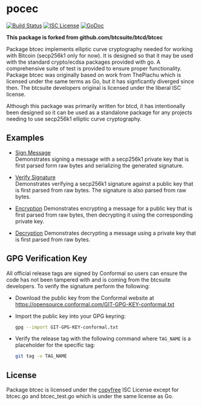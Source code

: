 pocec
=====

[![Build Status](https://travis-ci.org/btcsuite/btcd.png?branch=master)](https://travis-ci.org/btcsuite/btcec)
[![ISC License](http://img.shields.io/badge/license-ISC-blue.svg)](http://copyfree.org)
[![GoDoc](https://godoc.org/github.com/btcsuite/btcd/btcec?status.png)](http://godoc.org/github.com/btcsuite/btcd/btcec)

**This package is forked from github.com/btcsuite/btcd/btcec**

Package btcec implements elliptic curve cryptography needed for working with Bitcoin (secp256k1 only for now). It is
designed so that it may be used with the standard crypto/ecdsa packages provided with go. A comprehensive suite of test
is provided to ensure proper functionality. Package btcec was originally based on work from ThePiachu which is licensed
under the same terms as Go, but it has signficantly diverged since then. The btcsuite developers original is licensed
under the liberal ISC license.

Although this package was primarily written for btcd, it has intentionally been designed so it can be used as a
standalone package for any projects needing to use secp256k1 elliptic curve cryptography.

## Examples

* [Sign Message](http://godoc.org/github.com/btcsuite/btcd/btcec#example-package--SignMessage)  
  Demonstrates signing a message with a secp256k1 private key that is first parsed form raw bytes and serializing the
  generated signature.

* [Verify Signature](http://godoc.org/github.com/btcsuite/btcd/btcec#example-package--VerifySignature)  
  Demonstrates verifying a secp256k1 signature against a public key that is first parsed from raw bytes. The signature
  is also parsed from raw bytes.

* [Encryption](http://godoc.org/github.com/btcsuite/btcd/btcec#example-package--EncryptMessage)
  Demonstrates encrypting a message for a public key that is first parsed from raw bytes, then decrypting it using the
  corresponding private key.

* [Decryption](http://godoc.org/github.com/btcsuite/btcd/btcec#example-package--DecryptMessage)
  Demonstrates decrypting a message using a private key that is first parsed from raw bytes.

## GPG Verification Key

All official release tags are signed by Conformal so users can ensure the code has not been tampered with and is coming
from the btcsuite developers. To verify the signature perform the following:

- Download the public key from the Conformal website at
  https://opensource.conformal.com/GIT-GPG-KEY-conformal.txt

- Import the public key into your GPG keyring:
  ```bash
  gpg --import GIT-GPG-KEY-conformal.txt
  ```

- Verify the release tag with the following command where `TAG_NAME` is a placeholder for the specific tag:
  ```bash
  git tag -v TAG_NAME
  ```

## License

Package btcec is licensed under the [copyfree](http://copyfree.org) ISC License except for btcec.go and btcec_test.go
which is under the same license as Go.

